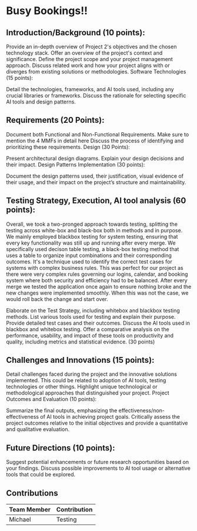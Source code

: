 # Busy Bookings!!


## Introduction/Background (10 points):

Provide an in-depth overview of Project 2's objectives and the chosen technology stack.
Offer an overview of the project's context and significance.
Define the project scope and your project management approach.
Discuss related work and how your project aligns with or diverges from existing solutions or methodologies.
Software Technologies (15 points):

Detail the technologies, frameworks, and AI tools used, including any crucial libraries or frameworks.
Discuss the rationale for selecting specific AI tools and design patterns.

## Requirements (20 Points):

Document both Functional and Non-Functional Requirements.
Make sure to mention the 4 MMFs in detail here
Discuss the process of identifying and prioritizing these requirements.
Design (30 Points):

Present architectural design diagrams.
Explain your design decisions and their impact.
Design Patterns Implementation (30 points):

Document the design patterns used, their justification, visual evidence of their usage, and their impact on the project’s structure and maintainability.

## Testing Strategy, Execution, AI tool analysis (60 points):

Overall, we took a two-pronged approach towards testing, splitting the testing across white-box and black-box both in methods and in purpose.
We mainly employed blackbox testing for system testing, ensuring that every key functionality was still up and running after every merge. We specifically
used decison table testing, a black-box testing method that uses a table to organize input combinations and their corresponding outcomes.
It's a technique used to identify the correct test cases for systems with complex business rules. This was perfect for our project as there were
very complex rules governing our logins, calendar, and booking system where both security and efficiency had to be balanced. After every merge 
we tested the application once again to ensure nothing broke and the new changes were implemented smoothly. When this was not the case, we would roll 
back the change and start over. 


Elaborate on the Test Strategy, including whitebox and blackbox testing methods. List various tools used for testing and explain their purpose.
Provide detailed test cases and their outcomes.
Discuss the AI tools used in blackbox and whitebox testing.
Offer a comparative analysis on the performance, usability, and impact of these tools on productivity and quality, including metrics and statistical evidence. (30 points)

## Challenges and Innovations (15 points):

Detail challenges faced during the project and the innovative solutions implemented. This could be related to adoption of AI tools, testing technologies or other things.
Highlight unique technological or methodological approaches that distinguished your project.
Project Outcomes and Evaluation (10 points):

Summarize the final outputs, emphasizing the effectiveness/non-effectiveness of AI tools in achieving project goals.
Critically assess the project outcomes relative to the initial objectives and provide a quantitative and qualitative evaluation.

## Future Directions (10 points):

Suggest potential enhancements or future research opportunities based on your findings.
Discuss possible improvements to AI tool usage or alternative tools that could be explored.

## Contributions
| Team Member  | Contribution |
| ------------- | ------------- |
| Michael       | Testing   |

